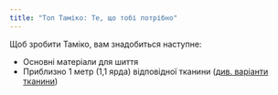 ```yaml
---
title: "Топ Таміко: Те, що тобі потрібно"
---
```


Щоб зробити Таміко, вам знадобиться наступне:

- Основні матеріали для шиття
- Приблизно 1 метр (1,1 ярда) відповідної тканини ([див. варіанти тканини](/docs/patterns/tamiko/fabric))
